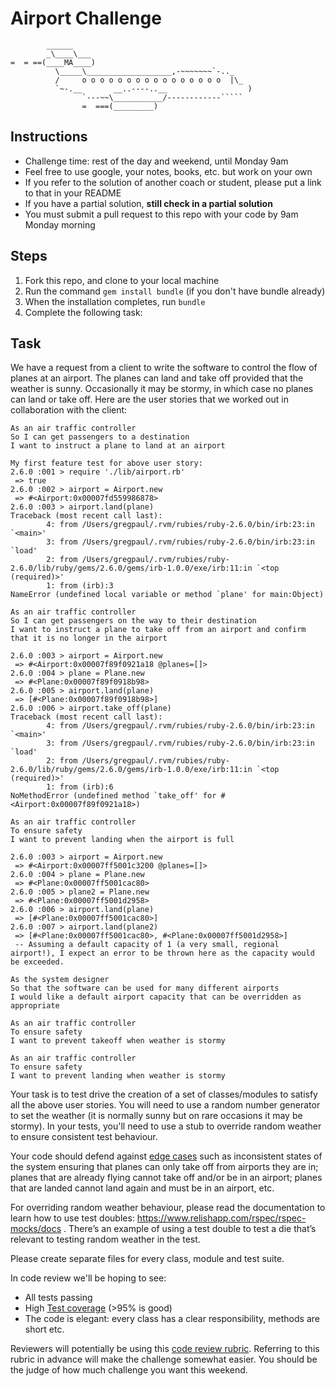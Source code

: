 Airport Challenge
=================

```
        ______
        _\____\___
=  = ==(____MA____)
          \_____\___________________,-~~~~~~~`-.._
          /     o o o o o o o o o o o o o o o o  |\_
          `~-.__       __..----..__                  )
                `---~~\___________/------------`````
                =  ===(_________)

```

Instructions
---------

* Challenge time: rest of the day and weekend, until Monday 9am
* Feel free to use google, your notes, books, etc. but work on your own
* If you refer to the solution of another coach or student, please put a link to that in your README
* If you have a partial solution, **still check in a partial solution**
* You must submit a pull request to this repo with your code by 9am Monday morning

Steps
-------

1. Fork this repo, and clone to your local machine
2. Run the command `gem install bundle` (if you don't have bundle already)
3. When the installation completes, run `bundle`
4. Complete the following task:

Task
-----

We have a request from a client to write the software to control the flow of planes at an airport. The planes can land and take off provided that the weather is sunny. Occasionally it may be stormy, in which case no planes can land or take off.  Here are the user stories that we worked out in collaboration with the client:

```
As an air traffic controller
So I can get passengers to a destination
I want to instruct a plane to land at an airport

My first feature test for above user story:
2.6.0 :001 > require './lib/airport.rb'
 => true
2.6.0 :002 > airport = Airport.new
 => #<Airport:0x00007fd559986878>
2.6.0 :003 > airport.land(plane)
Traceback (most recent call last):
        4: from /Users/gregpaul/.rvm/rubies/ruby-2.6.0/bin/irb:23:in `<main>'
        3: from /Users/gregpaul/.rvm/rubies/ruby-2.6.0/bin/irb:23:in `load'
        2: from /Users/gregpaul/.rvm/rubies/ruby-2.6.0/lib/ruby/gems/2.6.0/gems/irb-1.0.0/exe/irb:11:in `<top (required)>'
        1: from (irb):3
NameError (undefined local variable or method `plane' for main:Object)

As an air traffic controller
So I can get passengers on the way to their destination
I want to instruct a plane to take off from an airport and confirm that it is no longer in the airport

2.6.0 :003 > airport = Airport.new
 => #<Airport:0x00007f89f0921a18 @planes=[]>
2.6.0 :004 > plane = Plane.new
 => #<Plane:0x00007f89f0918b98>
2.6.0 :005 > airport.land(plane)
 => [#<Plane:0x00007f89f0918b98>]
2.6.0 :006 > airport.take_off(plane)
Traceback (most recent call last):
        4: from /Users/gregpaul/.rvm/rubies/ruby-2.6.0/bin/irb:23:in `<main>'
        3: from /Users/gregpaul/.rvm/rubies/ruby-2.6.0/bin/irb:23:in `load'
        2: from /Users/gregpaul/.rvm/rubies/ruby-2.6.0/lib/ruby/gems/2.6.0/gems/irb-1.0.0/exe/irb:11:in `<top (required)>'
        1: from (irb):6
NoMethodError (undefined method `take_off' for #<Airport:0x00007f89f0921a18>)

As an air traffic controller
To ensure safety
I want to prevent landing when the airport is full

2.6.0 :003 > airport = Airport.new
 => #<Airport:0x00007ff5001c3200 @planes=[]>
2.6.0 :004 > plane = Plane.new
 => #<Plane:0x00007ff5001cac80>
2.6.0 :005 > plane2 = Plane.new
 => #<Plane:0x00007ff5001d2958>
2.6.0 :006 > airport.land(plane)
 => [#<Plane:0x00007ff5001cac80>]
2.6.0 :007 > airport.land(plane2)
 => [#<Plane:0x00007ff5001cac80>, #<Plane:0x00007ff5001d2958>]
 -- Assuming a default capacity of 1 (a very small, regional airport!), I expect an error to be thrown here as the capacity would be exceeded.

As the system designer
So that the software can be used for many different airports
I would like a default airport capacity that can be overridden as appropriate

As an air traffic controller
To ensure safety
I want to prevent takeoff when weather is stormy

As an air traffic controller
To ensure safety
I want to prevent landing when weather is stormy
```

Your task is to test drive the creation of a set of classes/modules to satisfy all the above user stories. You will need to use a random number generator to set the weather (it is normally sunny but on rare occasions it may be stormy). In your tests, you'll need to use a stub to override random weather to ensure consistent test behaviour.

Your code should defend against [edge cases](http://programmers.stackexchange.com/questions/125587/what-are-the-difference-between-an-edge-case-a-corner-case-a-base-case-and-a-b) such as inconsistent states of the system ensuring that planes can only take off from airports they are in; planes that are already flying cannot take off and/or be in an airport; planes that are landed cannot land again and must be in an airport, etc.

For overriding random weather behaviour, please read the documentation to learn how to use test doubles: https://www.relishapp.com/rspec/rspec-mocks/docs . There’s an example of using a test double to test a die that’s relevant to testing random weather in the test.

Please create separate files for every class, module and test suite.

In code review we'll be hoping to see:

* All tests passing
* High [Test coverage](https://github.com/makersacademy/course/blob/master/pills/test_coverage.md) (>95% is good)
* The code is elegant: every class has a clear responsibility, methods are short etc.

Reviewers will potentially be using this [code review rubric](docs/review.md).  Referring to this rubric in advance will make the challenge somewhat easier.  You should be the judge of how much challenge you want this weekend.
